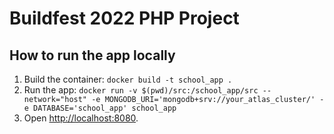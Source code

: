 # Buildfest 2022 PHP Project

## How to run the app locally

1. Build the container: `docker build -t school_app .`
2. Run the app: `docker run -v $(pwd)/src:/school_app/src --network="host" -e MONGODB_URI='mongodb+srv://your_atlas_cluster/' -e DATABASE='school_app' school_app`
3. Open [http://localhost:8080](http://localhost:8080).
